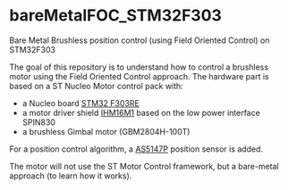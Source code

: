 # bareMetalFOC_STM32F303
Bare Metal Brushless position control (using Field Oriented Control) on STM32F303

The goal of this repository is to understand how to control a brushless motor using the Field Oriented Control approach. The hardware part is based on a ST Nucleo Motor control pack with:

 * a Nucleo board [STM32 F303RE](https://my.st.com/content/my_st_com/en/products/evaluation-tools/product-evaluation-tools/mcu-mpu-eval-tools/stm32-mcu-mpu-eval-tools/stm32-nucleo-boards/nucleo-f303re.html)
 * a motor driver shield [IHM16M1](https://my.st.com/content/my_st_com/en/products/ecosystems/stm32-open-development-environment/stm32-nucleo-expansion-boards/stm32-ode-move-actuate-hw/x-nucleo-ihm16m1.html) based on the low power interface SPIN830
 * a brushless Gimbal motor (GBM2804H-100T)

For a position control algorithm, a [AS5147P](https://ams.com/as5147padapterboard) position sensor is added.

The motor will not use the ST Motor Control framework, but a bare-metal approach (to learn how it works).
